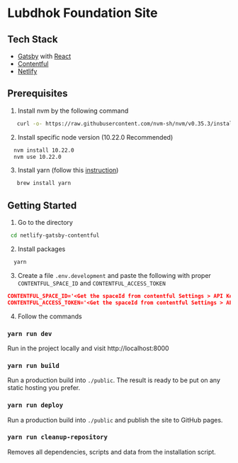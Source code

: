 # Lubdhok Foundation Site

## Tech Stack
- [Gatsby](https://www.gatsbyjs.org/) with [React](https://reactjs.org/)
- [Contentful](https://www.contentful.com)
- [Netlify](https://www.netlify.com)

## Prerequisites

1. Install nvm by the following command

```bash
   curl -o- https://raw.githubusercontent.com/nvm-sh/nvm/v0.35.3/install.sh | bash
```

2. Install specific node version (10.22.0 Recommended)

```bash
  nvm install 10.22.0
  nvm use 10.22.0
```
3. Install yarn (follow this [instruction](https://classic.yarnpkg.com/en/docs/install))

```bash
   brew install yarn
```

## Getting Started

1. Go to the directory

```bash
 cd netlify-gatsby-contentful 
```

2. Install packages

```bash
  yarn
```

3. Create a file `.env.development` and paste the following with proper `CONTENTFUL_SPACE_ID` and `CONTENTFUL_ACCESS_TOKEN`

```json
CONTENTFUL_SPACE_ID='<Get the spaceId from contentful Settings > API Keys > Content Delivery Token'
CONTENTFUL_ACCESS_TOKEN='<Get the spaceId from contentful Settings > API Keys > Content Delivery Token>'
```
4. Follow the commands

### `yarn run dev`

Run in the project locally and visit http://localhost:8000

### `yarn run build`

Run a production build into `./public`. The result is ready to be put on any static hosting you prefer.

### `yarn run deploy`

Run a production build into `./public` and publish the site to GitHub pages.

### `yarn run cleanup-repository`

Removes all dependencies, scripts and data from the installation script.

